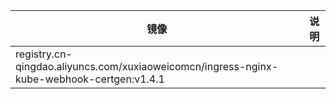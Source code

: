 
| 镜像                                                                                        | 说明 |
|-------------------------------------------------------------------------------------------|----|
| registry.cn-qingdao.aliyuncs.com/xuxiaoweicomcn/ingress-nginx-kube-webhook-certgen:v1.4.1 |    |
